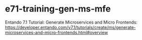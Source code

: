 # e71-training-gen-ms-mfe
Entando 7.1 Tutorial: Generate Microservices and Micro Frontends:
https://developer.entando.com/v7.1/tutorials/create/ms/generate-microservices-and-micro-frontends.html#overview
